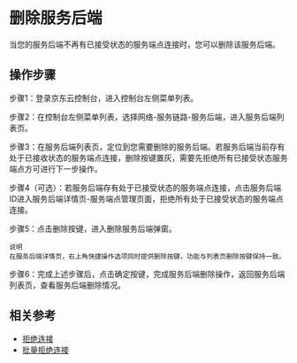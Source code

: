 # 删除服务后端

当您的服务后端不再有已接受状态的服务端点连接时，您可以删除该服务后端。

## 操作步骤

步骤1：登录京东云控制台，进入控制台左侧菜单列表。

步骤2：在控制台左侧菜单列表，选择网络-服务链路-服务后端，进入服务后端列表页。

步骤3：在服务后端列表页，定位到您需要删除的服务后端。若服务后端当前存有处于已接收状态的服务端点连接，删除按键置灰，需要先拒绝所有已接受状态服务端点方可进行下一步操作。

步骤4（可选）：若服务后端存有处于已接受状态的服务端点连接，点击服务后端ID进入服务后端详情页-服务端点管理页面，拒绝所有处于已接受状态的服务端点连接。

步骤5：点击删除按键，进入删除服务后端弹窗。

	说明
	在服务后端详情页，右上角快捷操作选项同时提供删除按键，功能与列表页删除按键保持一致。

步骤6：完成上述步骤后，点击确定按键，完成服务后端删除操作，返回服务后端列表页，查看服务后端删除情况。

## 相关参考

- [拒绝连接](./Reject-Service-Endpoint-Connection.md)
- [批量拒绝连接](./Batch-Reject-Service-Endpoint-Connection.md)


